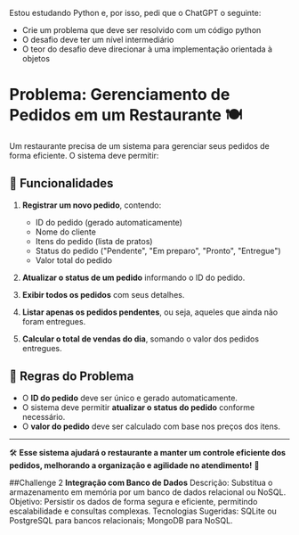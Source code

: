 Estou estudando Python e, por isso, pedi que o ChatGPT o seguinte:
- Crie um problema que deve ser resolvido com um código python
- O desafio deve ter um nível intermediário
- O teor do desafio deve direcionar à uma implementação orientada à objetos

# Problema: Gerenciamento de Pedidos em um Restaurante 🍽️

Um restaurante precisa de um sistema para gerenciar seus pedidos de forma eficiente. O sistema deve permitir:

## 📌 Funcionalidades

1. **Registrar um novo pedido**, contendo:
   - ID do pedido (gerado automaticamente)
   - Nome do cliente
   - Itens do pedido (lista de pratos)
   - Status do pedido ("Pendente", "Em preparo", "Pronto", "Entregue")
   - Valor total do pedido

2. **Atualizar o status de um pedido** informando o ID do pedido.

3. **Exibir todos os pedidos** com seus detalhes.

4. **Listar apenas os pedidos pendentes**, ou seja, aqueles que ainda não foram entregues.

5. **Calcular o total de vendas do dia**, somando o valor dos pedidos entregues.

## 📜 Regras do Problema

- O **ID do pedido** deve ser único e gerado automaticamente.
- O sistema deve permitir **atualizar o status do pedido** conforme necessário.
- O **valor do pedido** deve ser calculado com base nos preços dos itens.

---
🛠️ **Esse sistema ajudará o restaurante a manter um controle eficiente dos pedidos, melhorando a organização e agilidade no atendimento!** 🚀

##Challenge 2
**Integração com Banco de Dados**
Descrição: Substitua o armazenamento em memória por um banco de dados relacional ou NoSQL.
Objetivo: Persistir os dados de forma segura e eficiente, permitindo escalabilidade e consultas complexas.
Tecnologias Sugeridas: SQLite ou PostgreSQL para bancos relacionais; MongoDB para NoSQL.
